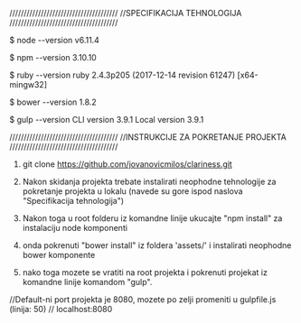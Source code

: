 //////////////////////////////////////
//SPECIFIKACIJA TEHNOLOGIJA
//////////////////////////////////////

$ node --version
v6.11.4

$ npm --version
3.10.10

$ ruby --version
ruby 2.4.3p205 (2017-12-14 revision 61247) [x64-mingw32]

$ bower --version
1.8.2

$ gulp --version
CLI version 3.9.1
Local version 3.9.1 

//////////////////////////////////////
//INSTRUKCIJE ZA POKRETANJE PROJEKTA
//////////////////////////////////////

1. git clone https://github.com/jovanovicmilos/clariness.git

2. Nakon skidanja projekta trebate instalirati neophodne tehnologije za 
pokretanje projekta u lokalu (navede su gore ispod naslova "Specifikacija tehnologija")

3. Nakon toga u root folderu iz komandne linije ukucajte "npm install" za instalaciju node komponenti

4. onda pokrenuti "bower install"  iz foldera 'assets/' i instalirati neophodne bower komponente 

5. nako toga mozete se vratiti na root projekta i pokrenuti projekat
iz komandne linije komandom "gulp".

//Default-ni port projekta je 8080, mozete po zelji promeniti u gulpfile.js (linija: 50)
// localhost:8080